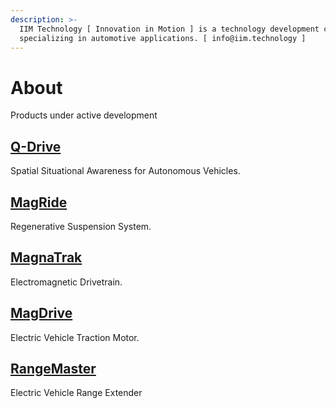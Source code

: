 ```yaml
---
description: >-
  IIM Technology [ Innovation in Motion ] is a technology development company
  specializing in automotive applications. [ info@iim.technology ]
---
```


# About

Products under active development

## [Q-Drive](q-drive.md)

Spatial Situational Awareness for Autonomous Vehicles.

## [MagRide](magride.md)

Regenerative Suspension System.

## [MagnaTrak](magnatrak.md)

Electromagnetic Drivetrain.

## [MagDrive](magdrive.md)

Electric Vehicle Traction Motor.

## [RangeMaster](rangemaster.md)

Electric Vehicle Range Extender







